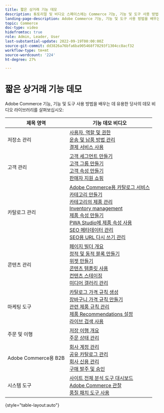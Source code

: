 ```yaml
---
title: 짧은 상거래 기능 데모
description: 튜토리얼 및 비디오 스페이스에는 Commerce 기능, 기능 및 도구 사용 방법을 배우는 데 유용한 데모 비디오 라이브러리가 포함되어 있습니다.
landing-page-description: Adobe Commerce 기능, 기능 및 도구 사용 방법을 배우는 데 유용한 당사의 데모 비디오 라이브러리를 살펴보십시오.
topic: Commerce
doc-type: video
hidefromtoc: true
role: Admin, Leader, User
last-substantial-update: 2022-09-19T00:00:00Z
source-git-commit: dd3826a76bfa6ba905468f70293f1304cc8acf32
workflow-type: tm+mt
source-wordcount: '224'
ht-degree: 27%

---
```


# 짧은 상거래 기능 데모

Adobe Commerce 기능, 기능 및 도구 사용 방법을 배우는 데 유용한 당사의 데모 비디오 라이브러리를 살펴보십시오:

| 제목 영역 | 기능 데모 비디오 |
| ------------ | ---------- |
| 저장소 관리 | [사용자, 역할 및 권한](./merchant/users-roles-permissions.md) <br>[운송 및 납품 방법 관리](./merchant/shipping-delivery.md) <br>[결제 서비스 사용](./merchant/payment-services.md) |
| 고객 관리 | [고객 세그먼트 만들기](./merchant/customer-segments.md) <br>[고객 그룹 만들기](./merchant/customer-groups.md) <br>[고객 속성 만들기](./merchant/customer-attributes.md) <br>[판매자 지원 쇼핑](./merchant/seller-assisted-shopping.md) |
| 카탈로그 관리 | [Adobe Commerce용 카탈로그 서비스](./merchant/catalog-service.md) <br>[카테고리 만들기](./merchant/category-create.md) <br>[카테고리의 제품 관리](./merchant/category-products.md) <br>[Inventory management](./merchant/inventory-management.md) <br>[제품 속성 만들기](./merchant/product-attributes-create.md) <br>[PWA Studio에 제품 속성 사용](./merchant/product-attributes-pwa.md) <br>[SEO 메타데이터 관리](./merchant/seo-metadata.md) <br>[SEO용 URL 다시 쓰기 관리](./merchant/seo-url-rewrites.md) |
| 콘텐츠 관리 | [페이지 빌더 개요](./merchant/page-builder-overview.md) <br>[정적 및 동적 블록 만들기](./merchant/static-dynamic-blocks.md) <br>[위젯 만들기](./merchant/widgets.md) <br>[콘텐츠 템플릿 사용](./merchant/content-templates.md) <br>[컨텐츠 스테이징](./merchant/content-staging.md) <br>[미디어 갤러리 관리](./merchant/media-gallery.md) |
| 마케팅 도구 | [카탈로그 가격 규칙 생성](./merchant/catalog-price-rules.md) <br>[장바구니 가격 규칙 만들기](./merchant/cart-price-rules.md) <br>[관련 제품 규칙 관리](./merchant/related-product-rules.md) <br>[제품 Recommendations 설정](./merchant/product-recommendations.md) <br>[라이브 검색 사용](./merchant/live-search.md) |
| 주문 및 이행 | [저장 이행 개요](./merchant/store-fulfillment.md) <br>[주문 상태 관리](./merchant/order-status.md) |
| Adobe Commerce용 B2B | [회사 계정 관리](./merchant/b2b/company-accounts.md)  <br>[공유 카탈로그 관리](./merchant/b2b/shared-catalogs.md) <br>[회사 신용 관리](./merchant/b2b/company-credit.md) <br>[구매 발주 및 승인](./merchant/b2b/purchase-orders.md) |
| 시스템 도구 | [사이트 전체 분석 도구 대시보드](./tools/site-wide-analysis-tool.md) <br>[Adobe Commerce 관찰](./tools/observation-tool.md) <br>[품질 패치 도구 사용](./tools/quality-patch-tool.md) |

{style=&quot;table-layout:auto&quot;}
